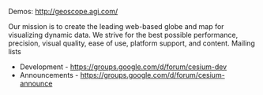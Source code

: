 Demos: http://geoscope.agi.com/

Our mission is to create the leading web-based globe and map for visualizing dynamic data.  We strive for the best possible performance, precision, visual quality, ease of use, platform support, and content.
Mailing lists

* Development - https://groups.google.com/d/forum/cesium-dev
* Announcements - https://groups.google.com/d/forum/cesium-announce
